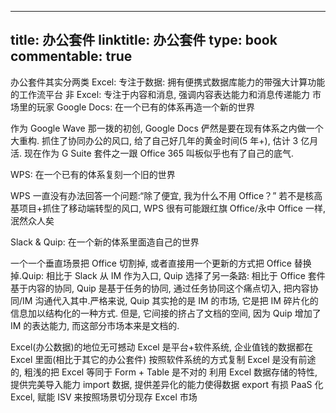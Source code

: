 
---
title: 办公套件
linktitle: 办公套件
type: book
commentable: true
---

办公套件其实分两类
Excel: 专注于数据: 拥有便携式数据库能力的带强大计算功能的工作流平台
非 Excel: 专注于内容和消息, 强调内容表达能力和消息传递能力
市场里的玩家
Google Docs: 在一个已有的体系再造一个新的世界

作为 Google Wave 那一拨的初创, Google Docs 俨然是要在现有体系之内做一个大重构. 抓住了协同办公的风口, 给了自己好几年的黄金时间(5 年+), 估计 3 亿月活. 现在作为 G Suite 套件之一跟 Office 365 叫板似乎也有了自己的底气.

WPS: 在一个已有的体系复刻一个旧的世界

WPS 一直没有办法回答一个问题:“除了便宜, 我为什么不用 Office？” 若不是核高基项目+抓住了移动端转型的风口, WPS 很有可能跟红旗 Office/永中 Office 一样, 泯然众人矣

Slack & Quip: 在一个新的体系里面造自己的世界

一个一个垂直场景把 Office 切割掉, 或者直接用一个更新的方式把 Office 替换掉.Quip: 相比于 Slack 从 IM 作为入口, Quip 选择了另一条路: 相比于 Office 套件基于内容的协同, Quip 是基于任务的协同, 通过任务协同这个痛点切入, 把内容协同/IM 沟通代入其中.严格来说, Quip 其实抢的是 IM 的市场, 它是把 IM 碎片化的信息加以结构化的一种方式. 但是, 它间接的挤占了文档的空间, 因为 Quip 增加了 IM 的表达能力, 而这部分市场本来是文档的.

Excel(办公数据)的地位无可撼动
Excel 是平台+软件系统, 企业值钱的数据都在 Excel 里面(相比于其它的办公套件)
按照软件系统的方式复制 Excel 是没有前途的, 粗浅的把 Excel 等同于 Form + Table 是不对的
利用 Excel 数据存储的特性, 提供完美导入能力 import 数据, 提供差异化的能力使得数据 export 有损
PaaS 化 Excel, 赋能 ISV 来按照场景切分现存 Excel 市场

    